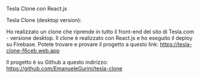 Tesla Clone con React.js

Tesla Clone (desktop version):

Ho realizzato un clone che riprende in tutto il front-end del sito di Tesla.com - versione desktop. Il clone è realizzato con React.js e ho eseguito il deploy su Firebase. Potete trovare e provare il progetto a questo link: https://tesla-clone-f6ceb.web.app


Il progetto è su Github a questo indirizzo: https://github.com/EmanueleGurini/tesla-clone
